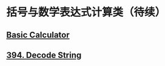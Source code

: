 # 括号与数学表达式计算类（待续）

## [Basic Calculator](https://leetcode.com/problems/basic-calculator/)

## [394. Decode String](https://leetcode.com/problems/decode-string/description/)




